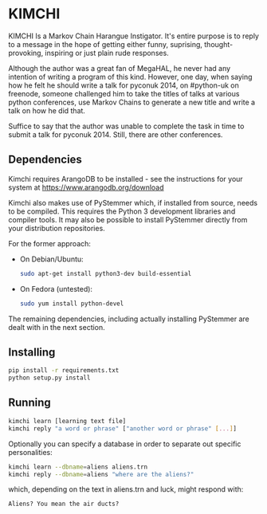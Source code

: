 # KIMCHI

KIMCHI Is a Markov Chain Harangue Instigator. It's entire purpose is to reply
to a message in the hope of getting either funny, suprising, thought-provoking,
inspiring or just plain rude responses.

Although the author was a great fan of MegaHAL, he never had any intention of
writing a program of this kind. However, one day, when saying how he felt he
should write a talk for pyconuk 2014, on #python-uk on freenode, someone
challenged him to take the titles of talks at various python conferences, use
Markov Chains to generate a new title and write a talk on how he did that.

Suffice to say that the author was unable to complete the task in time to
submit a talk for pyconuk 2014. Still, there are other conferences.


## Dependencies

Kimchi requires ArangoDB to be installed - see the instructions for your system
at https://www.arangodb.org/download

Kimchi also makes use of PyStemmer which, if installed from source, needs to be
compiled. This requires the Python 3 development libraries and compiler tools.
It may also be possible to install PyStemmer directly from your distribution
repositories.

For the former approach:

 * On Debian/Ubuntu:
   ```sh
   sudo apt-get install python3-dev build-essential
   ```
 * On Fedora (untested):
   ```sh
   sudo yum install python-devel
   ```

The remaining dependencies, including actually installing PyStemmer are dealt
with in the next section.

## Installing

```sh
pip install -r requirements.txt
python setup.py install
```

## Running

```sh
kimchi learn [learning text file]
kimchi reply "a word or phrase" ["another word or phrase" [...]]
```

Optionally you can specify a database in order to separate out specific
personalities:

```sh
kimchi learn --dbname=aliens aliens.trn
kimchi reply --dbname=aliens "where are the aliens?"
```

which, depending on the text in aliens.trn and luck, might respond with:

```
Aliens? You mean the air ducts?
```
